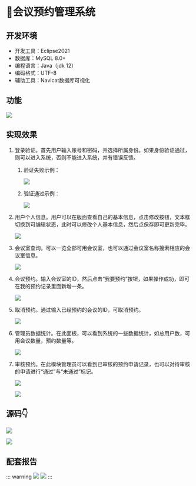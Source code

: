 
# 🏢会议预约管理系统

<MyGlobalComponent />


## 开发环境

- 开发工具：Eclipse2021
- 数据库：MySQL 8.0+
- 编程语言：Java（jdk 12）
- 编码格式：UTF-8
- 辅助工具：Navicat数据库可视化

## 功能

![](http://cdn.qiniu.liyansheng.top/typora/image-20220701123054356.png)

## 实现效果

1. 登录验证。首先用户输入账号和密码，并选择所属身份。如果身份验证通过，则可以进入系统，否则不能进入系统，并有错误反馈。

    1. 验证失败示例：

        ![](http://cdn.qiniu.liyansheng.top/typora/image-20220701123729647.png)

    2. 验证通过示例：

        ![](http://cdn.qiniu.liyansheng.top/typora/image-20220701123749317.png)

2. 用户个人信息。用户可以在版面查看自己的基本信息，点击修改按钮，文本框切换到可编辑状态，此时可以修改个人基本信息，然后点保存即可更新完毕。

    ![](http://cdn.qiniu.liyansheng.top/typora/image-20220701123820983.png)

3. 会议室查询。可以一览全部可用会议室，也可以通过会议室名称搜索相应的会议室信息。

    ![](http://cdn.qiniu.liyansheng.top/typora/image-20220701123848854.png)

4. 会议预约。输入会议室的ID，然后点击“我要预约”按钮，如果操作成功，即可在我的预约记录里面新增一条。

    ![](http://cdn.qiniu.liyansheng.top/typora/image-20220701123918560.png)

5. 取消预约。通过输入已经预约的会议的ID，可取消预约。

    ![](http://cdn.qiniu.liyansheng.top/typora/image-20220701123948492.png)

6. 管理员数据统计。在此面板，可以看到系统的一些数据统计，如总用户数，可用会议数量，预约数量等。

    ![](http://cdn.qiniu.liyansheng.top/typora/image-20220701124015061.png)

7. 审核预约。在此模块管理员可以看到已审核的预约申请记录，也可以对待审核的申请进行“通过”与“未通过”标记。

    ![](http://cdn.qiniu.liyansheng.top/typora/image-20220701124043895.png)

    ![](http://cdn.qiniu.liyansheng.top/typora/image-20220701124055136.png)
    

## 源码👇
![](http://cdn.qiniu.liyansheng.top/img/2993badf87150e4734bcdff74fe29588.png)

![](http://cdn.qiniu.liyansheng.top/img/20240526172108.png)

## 配套报告

::: warning
![](http://cdn.qiniu.liyansheng.top/img/报告123123123预览图.png)
![](http://cdn.qiniu.liyansheng.top/img/Snipaste_2024-06-15_00-12-30.png)
:::